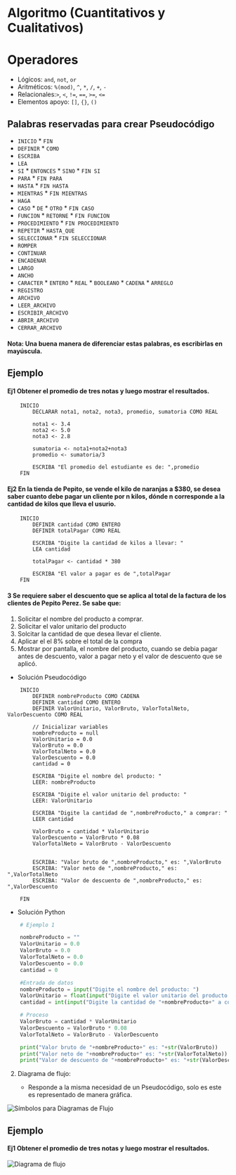 # Algoritmo (Cuantitativos y Cualitativos)

# Operadores

* Lógicos: `and`, `not`, `or`
* Aritméticos: `%(mod)`, `^`, `*`, `/`, `+`, `-` 
* Relacionales:`>`, `<`, `!=`, `==`, `>=`, `<=` 
* Elementos apoyo: `[]`, `{}`, `()`


## Palabras reservadas para crear Pseudocódigo

- `INICIO` * `FIN` 
- `DEFINIR` * `COMO`
- `ESCRIBA`
- `LEA` 
- `SI` * `ENTONCES` * `SINO` * `FIN SI`
- `PARA` * `FIN PARA`
- `HASTA` * `FIN HASTA`
- `MIENTRAS` * `FIN MIENTRAS`
- `HAGA`
- `CASO` * `DE` * `OTRO` * `FIN CASO`
- `FUNCION` * `RETORNE` * `FIN FUNCION`
- `PROCEDIMIENTO` * `FIN PROCEDIMIENTO`
- `REPETIR` * `HASTA_QUE`
- `SELECCIONAR` * `FIN SELECCIONAR`
- `ROMPER`
- `CONTINUAR`
- `ENCADENAR`
- `LARGO`
- `ANCHO`
- `CARACTER` * `ENTERO` * `REAL` * `BOOLEANO` * `CADENA` * `ARREGLO`
- `REGISTRO`
- `ARCHIVO`
- `LEER_ARCHIVO`
- `ESCRIBIR_ARCHIVO`
- `ABRIR_ARCHIVO`
- `CERRAR_ARCHIVO`

#### Nota: Una buena manera de diferenciar estas palabras, es escribirlas en mayúscula. 

## Ejemplo

#### Ej1 Obtener el promedio de tres notas y luego mostrar el resultados. 

```
    INICIO
        DECLARAR nota1, nota2, nota3, promedio, sumatoria COMO REAL
        
        nota1 <- 3.4
        nota2 <- 5.0
        nota3 <- 2.8
        
        sumatoria <- nota1+nota2+nota3
        promedio <- sumatoria/3
        
        ESCRIBA "El promedio del estudiante es de: ",promedio
    FIN
```

#### Ej2 En la tienda de Pepito, se vende el kilo de naranjas a $380, se desea saber cuanto debe pagar un cliente por n kilos, dónde n corresponde a la cantidad de kilos que lleva el usurio.

```
    INICIO
        DEFINIR cantidad COMO ENTERO
        DEFINIR totalPagar COMO REAL
        
        ESCRIBA "Digite la cantidad de kilos a llevar: "
        LEA cantidad
        
        totalPagar <- cantidad * 380
        
        ESCRIBA "El valor a pagar es de ",totalPagar
    FIN
```

#### 3 Se requiere saber el descuento que se aplica al total de la factura de los clientes de Pepito Perez. Se sabe que:
1. Solicitar el nombre del producto a comprar.
2. Solicitar el valor unitario del producto
3. Solcitar la cantidad de que desea llevar el cliente. 
4. Aplicar el el 8% sobre el total de la compra
5. Mostrar por pantalla, el nombre del producto, cuando se debia pagar antes de descuento, valor a pagar neto y  el valor de descuento que se aplicó.

* Solución Pseudocódigo
```
    INICIO 
        DEFINIR nombreProducto COMO CADENA
        DEFINIR cantidad COMO ENTERO
        DEFINIR ValorUnitario, ValorBruto, ValorTotalNeto, ValorDescuento COMO REAL
        
        // Inicializar variables
        nombreProducto = null
        ValorUnitario = 0.0
        ValorBruto = 0.0
        ValorTotalNeto = 0.0
        ValorDescuento = 0.0
        cantidad = 0
        
        ESCRIBA "Digite el nombre del producto: "
        LEER: nombreProducto
        
        ESCRIBA "Digite el valor unitario del producto: "
        LEER: ValorUnitario
        
        ESCRIBA "Digite la cantidad de ",nombreProducto," a comprar: "
        LEER cantidad
        
        ValorBruto = cantidad * ValorUnitario	
        ValorDescuento = ValorBruto * 0.08
        ValorTotalNeto = ValorBruto - ValorDescuento

        
        ESCRIBA: "Valor bruto de ",nombreProducto," es: ",ValorBruto
        ESCRIBA: "Valor neto de ",nombreProducto," es: ",ValorTotalNeto
        ESCRIBA: "Valor de descuento de ",nombreProducto," es: ",ValorDescuento
        
    FIN 
```

* Solución Python
```python
    # Ejemplo 1

    nombreProducto = ""
    ValorUnitario = 0.0
    ValorBruto = 0.0
    ValorTotalNeto = 0.0
    ValorDescuento = 0.0
    cantidad = 0

    #Entrada de datos 
    nombreProducto = input("Digite el nombre del producto: ")
    ValorUnitario = float(input("Digite el valor unitario del producto: "))
    cantidad = int(input("Digite la cantidad de "+nombreProducto+" a comprar: "))

    # Proceso
    ValorBruto = cantidad * ValorUnitario	
    ValorDescuento = ValorBruto * 0.08
    ValorTotalNeto = ValorBruto - ValorDescuento

    print("Valor bruto de "+nombreProducto+" es: "+str(ValorBruto))
    print("Valor neto de "+nombreProducto+" es: "+str(ValorTotalNeto))
    print("Valor de descuento de "+nombreProducto+" es: "+str(ValorDescuento))
```

2. Diagrama de flujo:
	
    * Responde a la misma necesidad de un Pseudocódigo, solo es este es representado de manera gráfica. 

![Símbolos para Diagramas de Flujo](img/SimbolosDiagramas.jpg)

## Ejemplo

#### Ej1 Obtener el promedio de tres notas y luego mostrar el resultados. 
![Diagrama de flujo ](img/Ejemplo1.png)

